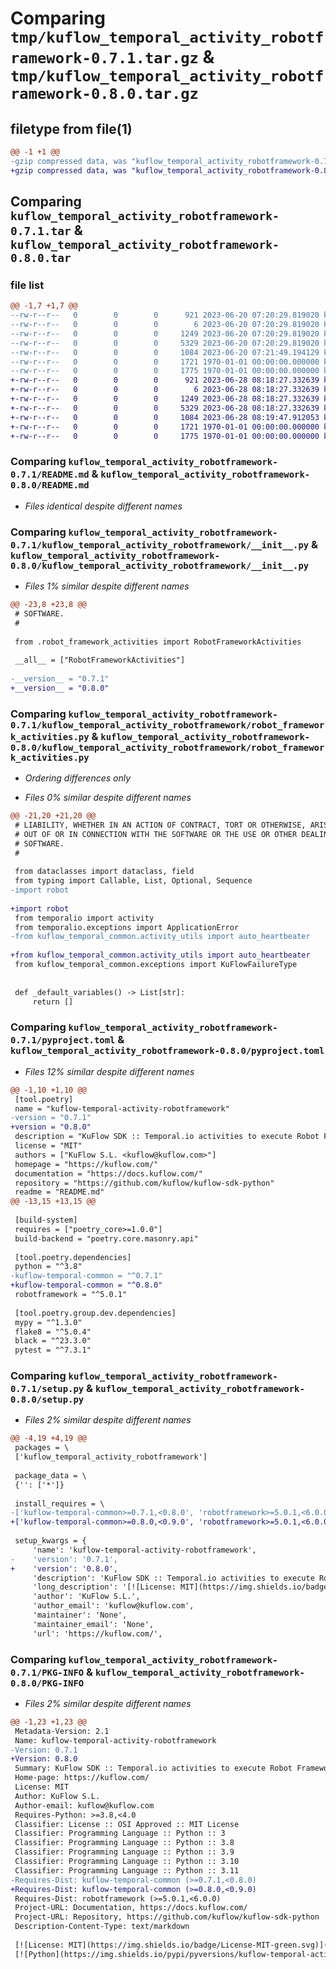 # Comparing `tmp/kuflow_temporal_activity_robotframework-0.7.1.tar.gz` & `tmp/kuflow_temporal_activity_robotframework-0.8.0.tar.gz`

## filetype from file(1)

```diff
@@ -1 +1 @@
-gzip compressed data, was "kuflow_temporal_activity_robotframework-0.7.1.tar", max compression
+gzip compressed data, was "kuflow_temporal_activity_robotframework-0.8.0.tar", max compression
```

## Comparing `kuflow_temporal_activity_robotframework-0.7.1.tar` & `kuflow_temporal_activity_robotframework-0.8.0.tar`

### file list

```diff
@@ -1,7 +1,7 @@
--rw-r--r--   0        0        0      921 2023-06-20 07:20:29.819020 kuflow_temporal_activity_robotframework-0.7.1/README.md
--rw-r--r--   0        0        0        6 2023-06-20 07:20:29.819020 kuflow_temporal_activity_robotframework-0.7.1/VERSION
--rw-r--r--   0        0        0     1249 2023-06-20 07:20:29.819020 kuflow_temporal_activity_robotframework-0.7.1/kuflow_temporal_activity_robotframework/__init__.py
--rw-r--r--   0        0        0     5329 2023-06-20 07:20:29.819020 kuflow_temporal_activity_robotframework-0.7.1/kuflow_temporal_activity_robotframework/robot_framework_activities.py
--rw-r--r--   0        0        0     1084 2023-06-20 07:21:49.194129 kuflow_temporal_activity_robotframework-0.7.1/pyproject.toml
--rw-r--r--   0        0        0     1721 1970-01-01 00:00:00.000000 kuflow_temporal_activity_robotframework-0.7.1/setup.py
--rw-r--r--   0        0        0     1775 1970-01-01 00:00:00.000000 kuflow_temporal_activity_robotframework-0.7.1/PKG-INFO
+-rw-r--r--   0        0        0      921 2023-06-28 08:18:27.332639 kuflow_temporal_activity_robotframework-0.8.0/README.md
+-rw-r--r--   0        0        0        6 2023-06-28 08:18:27.332639 kuflow_temporal_activity_robotframework-0.8.0/VERSION
+-rw-r--r--   0        0        0     1249 2023-06-28 08:18:27.332639 kuflow_temporal_activity_robotframework-0.8.0/kuflow_temporal_activity_robotframework/__init__.py
+-rw-r--r--   0        0        0     5329 2023-06-28 08:18:27.332639 kuflow_temporal_activity_robotframework-0.8.0/kuflow_temporal_activity_robotframework/robot_framework_activities.py
+-rw-r--r--   0        0        0     1084 2023-06-28 08:19:47.912053 kuflow_temporal_activity_robotframework-0.8.0/pyproject.toml
+-rw-r--r--   0        0        0     1721 1970-01-01 00:00:00.000000 kuflow_temporal_activity_robotframework-0.8.0/setup.py
+-rw-r--r--   0        0        0     1775 1970-01-01 00:00:00.000000 kuflow_temporal_activity_robotframework-0.8.0/PKG-INFO
```

### Comparing `kuflow_temporal_activity_robotframework-0.7.1/README.md` & `kuflow_temporal_activity_robotframework-0.8.0/README.md`

 * *Files identical despite different names*

### Comparing `kuflow_temporal_activity_robotframework-0.7.1/kuflow_temporal_activity_robotframework/__init__.py` & `kuflow_temporal_activity_robotframework-0.8.0/kuflow_temporal_activity_robotframework/__init__.py`

 * *Files 1% similar despite different names*

```diff
@@ -23,8 +23,8 @@
 # SOFTWARE.
 #
 
 from .robot_framework_activities import RobotFrameworkActivities
 
 __all__ = ["RobotFrameworkActivities"]
 
-__version__ = "0.7.1"
+__version__ = "0.8.0"
```

### Comparing `kuflow_temporal_activity_robotframework-0.7.1/kuflow_temporal_activity_robotframework/robot_framework_activities.py` & `kuflow_temporal_activity_robotframework-0.8.0/kuflow_temporal_activity_robotframework/robot_framework_activities.py`

 * *Ordering differences only*

 * *Files 0% similar despite different names*

```diff
@@ -21,20 +21,20 @@
 # LIABILITY, WHETHER IN AN ACTION OF CONTRACT, TORT OR OTHERWISE, ARISING FROM,
 # OUT OF OR IN CONNECTION WITH THE SOFTWARE OR THE USE OR OTHER DEALINGS IN THE
 # SOFTWARE.
 #
 
 from dataclasses import dataclass, field
 from typing import Callable, List, Optional, Sequence
-import robot
 
+import robot
 from temporalio import activity
 from temporalio.exceptions import ApplicationError
-from kuflow_temporal_common.activity_utils import auto_heartbeater
 
+from kuflow_temporal_common.activity_utils import auto_heartbeater
 from kuflow_temporal_common.exceptions import KuFlowFailureType
 
 
 def _default_variables() -> List[str]:
     return []
```

### Comparing `kuflow_temporal_activity_robotframework-0.7.1/pyproject.toml` & `kuflow_temporal_activity_robotframework-0.8.0/pyproject.toml`

 * *Files 12% similar despite different names*

```diff
@@ -1,10 +1,10 @@
 [tool.poetry]
 name = "kuflow-temporal-activity-robotframework"
-version = "0.7.1"
+version = "0.8.0"
 description = "KuFlow SDK :: Temporal.io activities to execute Robot Frameworks tasks"
 license = "MIT"
 authors = ["KuFlow S.L. <kuflow@kuflow.com>"]
 homepage = "https://kuflow.com/"
 documentation = "https://docs.kuflow.com/"
 repository = "https://github.com/kuflow/kuflow-sdk-python"
 readme = "README.md"
@@ -13,15 +13,15 @@
 
 [build-system]
 requires = ["poetry_core>=1.0.0"]
 build-backend = "poetry.core.masonry.api"
 
 [tool.poetry.dependencies]
 python = "^3.8"
-kuflow-temporal-common = "^0.7.1"
+kuflow-temporal-common = "^0.8.0"
 robotframework = "^5.0.1"
 
 [tool.poetry.group.dev.dependencies]
 mypy = "^1.3.0"
 flake8 = "^5.0.4"
 black = "^23.3.0"
 pytest = "^7.3.1"
```

### Comparing `kuflow_temporal_activity_robotframework-0.7.1/setup.py` & `kuflow_temporal_activity_robotframework-0.8.0/setup.py`

 * *Files 2% similar despite different names*

```diff
@@ -4,19 +4,19 @@
 packages = \
 ['kuflow_temporal_activity_robotframework']
 
 package_data = \
 {'': ['*']}
 
 install_requires = \
-['kuflow-temporal-common>=0.7.1,<0.8.0', 'robotframework>=5.0.1,<6.0.0']
+['kuflow-temporal-common>=0.8.0,<0.9.0', 'robotframework>=5.0.1,<6.0.0']
 
 setup_kwargs = {
     'name': 'kuflow-temporal-activity-robotframework',
-    'version': '0.7.1',
+    'version': '0.8.0',
     'description': 'KuFlow SDK :: Temporal.io activities to execute Robot Frameworks tasks',
     'long_description': '[![License: MIT](https://img.shields.io/badge/License-MIT-green.svg)](https://github.com/kuflow/kuflow-sdk-python/blob/master/LICENSE)\n[![Python](https://img.shields.io/pypi/pyversions/kuflow-temporal-activity-kuflow.svg)](https://pypi.org/project/kuflow-temporal-activity-robotframework)\n[![PyPI](https://img.shields.io/pypi/v/kuflow-temporal-activity-kuflow.svg)](https://pypi.org/project/kuflow-temporal-activity-robotframework)\n\n# KuFlow Temporal Activities Robot Framework\n\nTemporal.io activities to execute Robot Framework tasks, aka RPA\n\n## Documentation\n\nMore detailed docs are available in the [documentation pages](https://docs.kuflow.com/developers/).\n\n## Contributing\n\nWe are happy to receive your help and comments, together we will dance a wonderful KuFlow. Please review our [contribution guide](CONTRIBUTING.md).\n\n## License\n\n[MIT License](https://github.com/kuflow/kuflow-sdk-python/blob/master/LICENSE)\n',
     'author': 'KuFlow S.L.',
     'author_email': 'kuflow@kuflow.com',
     'maintainer': 'None',
     'maintainer_email': 'None',
     'url': 'https://kuflow.com/',
```

### Comparing `kuflow_temporal_activity_robotframework-0.7.1/PKG-INFO` & `kuflow_temporal_activity_robotframework-0.8.0/PKG-INFO`

 * *Files 2% similar despite different names*

```diff
@@ -1,23 +1,23 @@
 Metadata-Version: 2.1
 Name: kuflow-temporal-activity-robotframework
-Version: 0.7.1
+Version: 0.8.0
 Summary: KuFlow SDK :: Temporal.io activities to execute Robot Frameworks tasks
 Home-page: https://kuflow.com/
 License: MIT
 Author: KuFlow S.L.
 Author-email: kuflow@kuflow.com
 Requires-Python: >=3.8,<4.0
 Classifier: License :: OSI Approved :: MIT License
 Classifier: Programming Language :: Python :: 3
 Classifier: Programming Language :: Python :: 3.8
 Classifier: Programming Language :: Python :: 3.9
 Classifier: Programming Language :: Python :: 3.10
 Classifier: Programming Language :: Python :: 3.11
-Requires-Dist: kuflow-temporal-common (>=0.7.1,<0.8.0)
+Requires-Dist: kuflow-temporal-common (>=0.8.0,<0.9.0)
 Requires-Dist: robotframework (>=5.0.1,<6.0.0)
 Project-URL: Documentation, https://docs.kuflow.com/
 Project-URL: Repository, https://github.com/kuflow/kuflow-sdk-python
 Description-Content-Type: text/markdown
 
 [![License: MIT](https://img.shields.io/badge/License-MIT-green.svg)](https://github.com/kuflow/kuflow-sdk-python/blob/master/LICENSE)
 [![Python](https://img.shields.io/pypi/pyversions/kuflow-temporal-activity-kuflow.svg)](https://pypi.org/project/kuflow-temporal-activity-robotframework)
```

